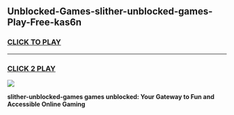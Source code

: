 
## Unblocked-Games-slither-unblocked-games-Play-Free-kas6n
<h3>
<a href="https://premium76.site?title=slither-unblocked-games&ref=24M">CLICK TO PLAY</a></h3>
<hr>

<h3>
<a href="https://premium76.site?title=slither-unblocked-games&ref=24M">CLICK 2 PLAY</a>
  
</h3>

<a href="https://premium76.site?title=slither-unblocked-games&ref=24M"><img src="https://clearcache.store/games.png"></a>


**slither-unblocked-games games unblocked: Your Gateway to Fun and Accessible Online Gaming**
